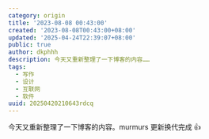 ```yaml
---
category: origin
title: '2023-08-08 00:43:00'
created: '2023-08-08T00:43:00+08:00'
updated: '2025-04-24T22:39:07+08:00'
public: true
author: dkphhh
description: 今天又重新整理了一下博客的内容……
tags:
  - 写作
  - 设计
  - 互联网
  - 软件
uuid: 20250420210643rdcq
---
```


今天又重新整理了一下博客的内容。murmurs 更新换代完成 👍
